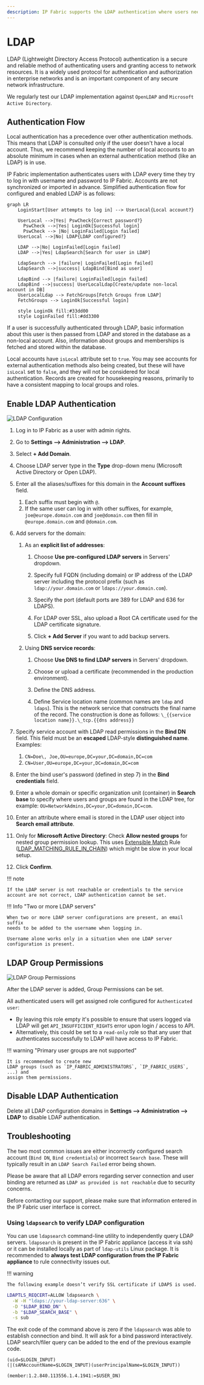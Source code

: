 ```yaml
---
description: IP Fabric supports the LDAP authentication where users need to be assigned the appropriate permissions locally or default user permissions for...
---
```


# LDAP

LDAP (Lightweight Directory Access Protocol) authentication is a secure and reliable method of authenticating users and granting access to network resources. It is a widely used protocol for authentication and authorization in enterprise networks and is an important component of any secure network infrastructure.

We regularly test our LDAP implementation against `OpenLDAP` and `Microsoft Active Directory`.

## Authentication Flow

Local authentication has a precedence over other authentication methods. This means that LDAP is consulted only if the user doesn't have a local account. Thus, we recommend keeping the number of local accounts to an absolute minimum in cases when an external authentication method (like an LDAP) is in use.

IP Fabric implementation authenticates users with LDAP every time they try to log in with username and password to IP Fabric. Accounts are not synchronized or imported in advance. Simplified authentication flow for configured and enabled LDAP is as follows:

```mermaid
graph LR
    LoginStart[User attempts to log in] --> UserLocal{Local account?}

    UserLocal -->|Yes| PswCheck{Correct password?}
      PswCheck -->|Yes| LoginOk[Successful login]
      PswCheck --> |No| LoginFailed[Login failed]
    UserLocal -->|No| LDAP{LDAP configured?}

    LDAP -->|No| LoginFailed[Login failed]
    LDAP -->|Yes| LdapSearch[Search for user in LDAP]

  	LdapSearch --> |failure| LoginFailed[Login failed]
    LdapSearch -->|success| LdapBind[Bind as user]

  	LdapBind --> |failure| LoginFailed[Login failed]
    LdapBind -->|success| UserLocalLdap[Create/update non-local account in DB]
    UserLocalLdap --> FetchGroups[Fetch Groups from LDAP]
    FetchGroups --> LoginOk[Successful login]

    style LoginOk fill:#33dd00
    style LoginFailed fill:#dd3300
```

If a user is successfully authenticated through LDAP, basic information about this user is then passed from LDAP and stored in the database as a non-local account. Also, information about groups and memberships is fetched and stored within the database.

Local accounts have `isLocal` attribute set to `true`. You may see accounts for external authentication methods also being created, but these will have `isLocal` set to `false`, and they will not be considered for local authentication. Records are created for housekeeping reasons, primarily to have a consistent mapping to local groups and roles.

## Enable LDAP Authentication

![LDAP Configuration](ldap_configuration.png)

1. Log in to IP Fabric as a user with admin rights.

2. Go to **Settings --> Administration --> LDAP**.

3. Select **+ Add Domain**.

4. Choose LDAP server type in the **Type** drop-down menu (Microsoft
   Active Directory or Open LDAP).

5. Enter all the aliases/suffixes for this domain in the **Account suffixes**
   field.

   1. Each suffix must begin with `@`.
   2. If the same user can log in with other suffixes, for example,
      `joe@europe.domain.com` and `joe@domain.com`
      then fill in `@europe.domain.com` and `@domain.com`.

6. Add servers for the domain:

   1. As an **explicit list of addresses**:

      1. Choose **Use pre-configured LDAP servers** in Servers' dropdown.

      2. Specify full FQDN (including domain) or IP address of the LDAP server
         including the protocol prefix (such as `ldap://your.domain.com`
         or `ldaps://your.domain.com`).

      3. Specify the port (default ports are 389 for LDAP and 636 for LDAPS).

      4. For LDAP over SSL, also upload a Root CA certificate used for the LDAP
         certificate signature.

      5. Click **+ Add Server** if you want to add backup servers.

   2. Using **DNS service records**:

      1. Choose **Use DNS to find LDAP servers** in Servers' dropdown.

      2. Choose or upload a certificate (recommended in the production
         environment).

      3. Define the DNS address.

      4. Define Service location name (common names are `ldap` and `ldaps`).
         This is the network service that constructs the final name of the
         record. The construction is done as follows:
         `\_{{service location name}}.\_tcp.{{dns address}}`

7. Specify service account with LDAP read permissions in the **Bind DN** field.
   This field must be an **escaped** LDAP-style **distinguished name**.
   Examples:

   1. `CN=Doe\, Joe,OU=europe,DC=your,DC=domain,DC=com`
   2. `CN=User,OU=europe,DC=your,DC=domain,DC=com`

8. Enter the bind user's password (defined in step 7) in the
   **Bind credentials** field.

9. Enter a whole domain or specific organization unit (container) in
   **Search base** to specify where users and groups are found in the LDAP tree,
   for example: `OU=NetworkAdmins,DC=your,DC=domain,DC=com`.

10. Enter an attribute where email is stored in the LDAP user object into
    **Search email attribute**.

11. Only for **Microsoft Active Directory**: Check **Allow nested groups** for
    nested group permission lookup. This
    uses [Extensible Match](https://ldapwiki.com/wiki/ExtensibleMatch)
    Rule ([LDAP_MATCHING_RULE_IN_CHAIN](https://ldapwiki.com/wiki/LDAP_MATCHING_RULE_IN_CHAIN))
    which might be slow in your local setup.

12. Click **Confirm**.

!!! note

    If the LDAP server is not reachable or credentials to the service
    account are not correct, LDAP authentication cannot be set.

!!! Info "Two or more LDAP servers"

    When two or more LDAP server configurations are present, an email suffix
    needs to be added to the username when logging in.

    Username alone works only in a situation when one LDAP server
    configuration is present.

## LDAP Group Permissions

![LDAP Group Permissions](ldap_group_permissions.png)

After the LDAP server is added, Group Permissions can be set.

All authenticated users will get assigned role configured for
`Authenticated user`:

- By leaving this role empty it's possible to ensure that users logged via LDAP
  will get `API_INSUFFICIENT_RIGHTS` error upon login / access to API.
- Alternatively, this could be set to a `read-only` role so that any user that
  authenticates successfully to LDAP will have access to IP Fabric.

!!! warning "Primary user groups are not supported"

    It is recommended to create new
    LDAP groups (such as `IP_FABRIC_ADMINISTRATORS`, `IP_FABRIC_USERS`, ...) and
    assign them permissions.

## Disable LDAP Authentication

Delete all LDAP configuration domains in **Settings --> Administration --> LDAP** to disable LDAP authentication.

## Troubleshooting

The two most common issues are either incorrectly configured search account (`Bind DN`, `Bind credentials`) or incorrect `Search base`. These will typically result in an `LDAP Search Failed` error being shown.

Please be aware that all LDAP errors regarding server connection and user binding are returned as `LDAP as provided is not reachable` due to security concerns.

Before contacting our support, please make sure that information entered in the IP Fabric user interface is correct.

### Using `ldapsearch` to verify LDAP configuration

You can use `ldapsearch` command-line utility to independently query LDAP servers. `ldapsearch` is present in the IP Fabric appliance (access it via ssh) or it can be installed locally as part of `ldap-utils` Linux package. It is recommended to **always test LDAP configuration from the IP Fabric appliance** to rule connectivity issues out.

!!! warning

    The following example doesn’t verify SSL certificate if LDAPS is used.

```bash title="Basic bind as search DN"
LDAPTLS_REQCERT=ALLOW ldapsearch \
  -W -H "ldaps://your-ldap-server:636" \
  -D "$LDAP_BIND_DN" \
  -b "$LDAP_SEARCH_BASE" \
  -s sub
```

The exit code of the command above is zero if the `ldapsearch` was able to establish connection and bind. It will ask for a bind password interactively. LDAP search/filer query can be added to the end of the previous example code.

```text title="Search for a concrete user account"
(uid=$LOGIN_INPUT)
(|(sAMAccountName=$LOGIN_INPUT)(userPrincipalName=$LOGIN_INPUT))
```

```text title="Nested groups membership search"
(member:1.2.840.113556.1.4.1941:=$USER_DN)
```
